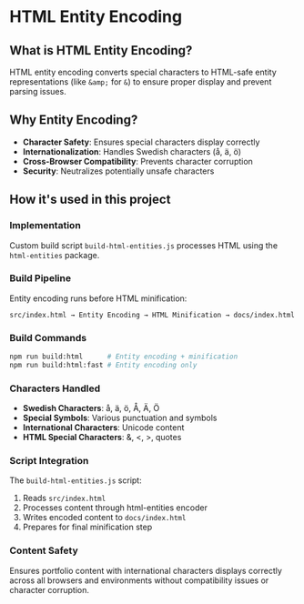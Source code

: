 # HTML Entity Encoding

## What is HTML Entity Encoding?

HTML entity encoding converts special characters to HTML-safe entity
representations (like `&amp;` for `&`) to ensure proper display and prevent
parsing issues.

## Why Entity Encoding?

- **Character Safety**: Ensures special characters display correctly
- **Internationalization**: Handles Swedish characters (å, ä, ö)
- **Cross-Browser Compatibility**: Prevents character corruption
- **Security**: Neutralizes potentially unsafe characters

## How it's used in this project

### Implementation

Custom build script `build-html-entities.js` processes HTML using the
`html-entities` package.

### Build Pipeline

Entity encoding runs before HTML minification:

```text
src/index.html → Entity Encoding → HTML Minification → docs/index.html
```

### Build Commands

```bash
npm run build:html      # Entity encoding + minification
npm run build:html:fast # Entity encoding only
```

### Characters Handled

- **Swedish Characters**: å, ä, ö, Å, Ä, Ö
- **Special Symbols**: Various punctuation and symbols
- **International Characters**: Unicode content
- **HTML Special Characters**: &, <, >, quotes

### Script Integration

The `build-html-entities.js` script:

1. Reads `src/index.html`
2. Processes content through html-entities encoder
3. Writes encoded content to `docs/index.html`
4. Prepares for final minification step

### Content Safety

Ensures portfolio content with international characters displays correctly
across all browsers and environments without compatibility issues or character
corruption.

